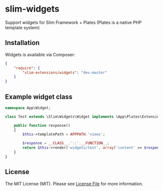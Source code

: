 slim-widgets
============

Support widgets for Slim Framework + Plates (Plates is a native PHP template system)


## Installation

Widgets is available via Composer:

```json
{
    "require": {
        "slim-extensions/widgets": "dev-master"
    }
}
```

## Example widget class

```php
namespace App\Widget;

class Test extends \Slim\Widgets\Widget implements \App\Plates\Extension\WidgetInterface {

	public function response()
	{
		$this->templatePath = APPPATH.'views';

		$response = __CLASS__.'::'.__FUNCTION__;
		return $this->render('widgets/test', array('content' => $response));
	}
}
```

## License

The MIT License (MIT). Please see [License File](https://github.com/dimkof/slim-widgets/blob/master/LICENSE) for more information.
